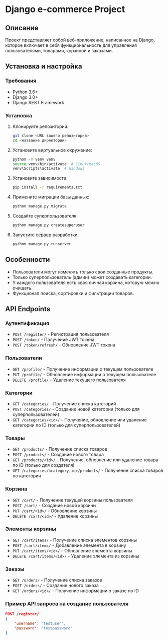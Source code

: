# Django e-commerce Project



## Описание

Проект представляет собой веб-приложение, написанное на Django, которое включает в себя функциональность для управления пользователями, товарами, корзиной и заказами.

## Установка и настройка

### Требования

- Python 3.6+
- Django 3.0+
- Django REST Framework

### Установка

1. Клонируйте репозиторий:
    ```bash
    git clone <URL вашего репозитория>
    cd <название директории>
    ```

2. Установите виртуальное окружение:
    ```bash
    python -m venv venv
    source venv/bin/activate  # Linux/macOS
    venv\Scripts\activate  # Windows
    ```

3. Установите зависимости:
    ```bash
    pip install -r requirements.txt
    ```

4. Примените миграции базы данных:
    ```bash
    python manage.py migrate
    ```

5. Создайте суперпользователя:
    ```bash
    python manage.py createsuperuser
    ```

6. Запустите сервер разработки:
    ```bash
    python manage.py runserver
    ```

## Особенности

- Пользователи могут изменять только свои созданные продукты.
- Только суперпользователь (админ) может создавать категории.
- У каждого пользователя есть своя личная корзина, которую можно очищать.
- Функционал поиска, сортировки и фильтрации товаров.

## API Endpoints

### Аутентификация

- `POST /register/` - Регистрация пользователя
- `POST /token/` - Получение JWT токена
- `POST /token/refresh/` - Обновление JWT токена

### Пользователи

- `GET /profile/` - Получение информации о текущем пользователе
- `PUT /profile/` - Обновление информации о текущем пользователе
- `DELETE /profile/` - Удаление текущего пользователя

### Категории

- `GET /categories/` - Получение списка категорий
- `POST /categories/` - Создание новой категории (только для суперпользователей)
- `GET /categories/<id>/` - Получение, обновление или удаление категории по ID (только для суперпользователей)

### Товары

- `GET /products/` - Получение списка товаров
- `POST /products/` - Создание нового товара
- `GET /products/<id>/` - Получение, обновление или удаление товара по ID (только для создателя)
- `GET /categories/<category_id>/products/` - Получение списка товаров по категории

### Корзина

- `GET /cart/` - Получение текущей корзины пользователя
- `POST /cart/` - Создание новой корзины
- `PUT /cart/<id>/` - Обновление корзины
- `DELETE /cart/<id>/` - Удаление корзины

### Элементы корзины

- `GET /cart/items/` - Получение списка элементов корзины
- `POST /cart/items/` - Добавление элемента в корзину
- `PUT /cart/items/<id>/` - Обновление элемента корзины
- `DELETE /cart/items/<id>/` - Удаление элемента из корзины

### Заказы

- `GET /orders/` - Получение списка заказов
- `POST /orders/` - Создание нового заказа
- `GET /orders/<id>/` - Получение информации о заказе по ID



### Пример API запроса на создание пользователя

```json
POST /register/
{
    "username": "testuser",
    "password": "testpassword"
}
